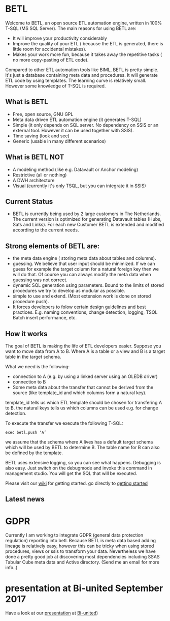 # BETL

Welcome to BETL, an open source ETL automation engine, written in 100% T-SQL (MS SQL Server). The main reasons for using BETL are:

 * It will improve your productivity considerably
 * Improve the quality of your ETL ( because the ETL is generated, there is little room for accidental mistakes). 
 * Makes your work more fun, because it takes away the repetitive tasks ( no more copy-pasting of ETL code). 

Compared to other ETL automation tools like BIML, BETL is pretty simple. It's just a database containing meta data and procedures. It will generate ETL code by using templates. The learning curve is relatively small. However some knowledge of T-SQL is required.  

## What is BETL

* Free, open source, GNU GPL
* Meta data driven ETL automation engine (it generates T-SQL)
* Simple (it only depends on SQL server. No dependency on SSIS or an external tool. However it can be used together with SSIS).
* Time saving (look and see)
* Generic (usable in many different scenarios)

## What is BETL NOT

* A modeling method (like e.g. Datavault or Anchor modeling)
* Restrictive (all or nothing)
* A DWH architecture
* Visual (currently it's only TSQL, but you can integrate it in SSIS)

## Current Status

* BETL is currently being used by 2 large customers in The Netherlands. The current version is optimized for generating Datavault tables (Hubs, Sats and Links). For each new Customer BETL is extended and modified according to the current needs.

## Strong elements of BETL are:

* the meta data engine ( storing meta data about tables and columns).
* guessing. We believe that user input should be minimized. If we can guess for example the target column for a natural foreign key then we will do that. Of course you can always modify the meta data when guessing was not correct.
* dynamic SQL generation using parameters. Bound to the limits of stored procedures we try to develop as modular as possible. 
* simple to use and extend. (Most extension work is done on stored procedure push).
* It forces developers to folow certain design guidelines and best practices. E.g. naming conventions, change detection, logging, TSQL Batch insert performance, etc.

## How it works
The goal of BETL is making the life of ETL developers easier.
Suppose you want to move data from A to B. Where A is a table or a view and B is a target table in the target schema.

What we need is the following:
* connection to A (e.g. by using a linked server using an OLEDB driver)
* connection to B
* Some meta data about the transfer that cannot be derived from the source (like template_id and which columns form a natural key). 

template_id tells us which ETL template should be chosen for transfering A to B. the natural keys tells us which columns can be used e.g. for change detection. 

To execute the transfer we execute the following T-SQL:

    exec betl.push ‘A’ 

we assume that the schema where A lives has a default target schema which will be used by BETL to determine B. The table name for B can also be defined by the template. 

BETL uses extensive logging, so you can see what happens. Debugging is also easy. Just switch on the debugmode and invoke this command in management studio. You will get the SQL that will be executed. 

Please visit our [wiki](wiki) for getting started. 
go directly to [getting started](wiki/Getting-started)

## Latest news

# GDPR
Currently I am working to integrate GDPR (general data protection regulation) reporting into betl. Because BETL is meta data based adding lineage is relatively easy, however this can be tricky when using stored procedures, views or ssis to transform your data. Nevertheless we have done a pretty good job at discovering most dependencies including SSAS Tabular Cube meta data and Active directory. (Send me an email for more info..)

# presentation at Bi-united September 2017 
Have a look at our [presentation](http://slides.com/mr_bas/betl#/) at [Bi-united](http://www.bi-united.nl/)) 
